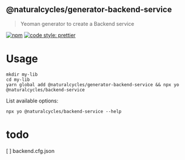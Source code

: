 ## @naturalcycles/generator-backend-service

> Yeoman generator to create a Backend service

[![npm](https://img.shields.io/npm/v/@naturalcycles/generator-nodejs-lib/latest.svg)](https://www.npmjs.com/package/@naturalcycles/generator-nodejs-lib)
[![code style: prettier](https://img.shields.io/badge/code_style-prettier-ff69b4.svg?style=flat-square)](https://github.com/prettier/prettier)
   
# Usage

    mkdir my-lib
    cd my-lib
    yarn global add @naturalcycles/generator-backend-service && npx yo @naturalcycles/backend-service

List available options:

    npx yo @naturalcycles/backend-service --help

# todo

[ ] backend.cfg.json
